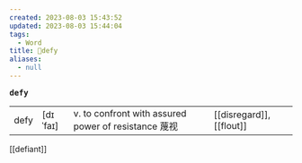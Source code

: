 ```yaml
---
created: 2023-08-03 15:43:52
updated: 2023-08-03 15:44:04
tags:
  - Word
title: 📖defy
aliases:
  - null
---
```


<pre><strong>defy</strong></pre>
|   |   |   |   |
|---|---|---|---|
|defy|[dɪˈfaɪ]|v. to confront with assured power of resistance 蔑视|[[disregard]], [[flout]]|
[[defiant]]
